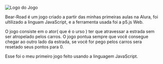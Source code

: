 ![Logo do Jogo](https://user-images.githubusercontent.com/113480810/213246298-57de7261-0007-4300-bdef-dce47190344c.png)


<p>Bear-Road é um jogo criado a partir das minhas primeiras aulas na Alura, foi ultilizado a linguam JavaScript, e a ferramenta usada foi a p5.js Web.</p>
<p>O jogo consiste em o ator( que é o urso ) ter que atravessar a estrada sem ser atropelado pelos carros. O jogo pontua sempre que você consegue chegar ao outro lado da estrada, se você for pego pelos carros sera resetado seus pontos para 0.</p> 
<p>Esse foi o meu primeiro jogo feito usando a linguagem JavaScript.</p>
